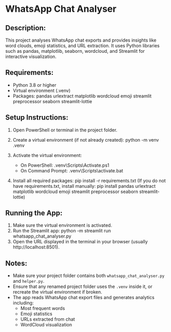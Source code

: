WhatsApp Chat Analyser
======================

Description:
------------
This project analyses WhatsApp chat exports and provides insights like word clouds, emoji statistics, and URL extraction. 
It uses Python libraries such as pandas, matplotlib, seaborn, wordcloud, and Streamlit for interactive visualization.

Requirements:
-------------
- Python 3.8 or higher
- Virtual environment (.venv)
- Packages:
    pandas
    urlextract
    matplotlib
    wordcloud
    emoji
    streamlit
    preprocessor
    seaborn
    streamlit-lottie

Setup Instructions:
------------------
1. Open PowerShell or terminal in the project folder.

2. Create a virtual environment (if not already created):
   python -m venv .venv

3. Activate the virtual environment:
   - On PowerShell:
     .venv\Scripts\Activate.ps1
   - On Command Prompt:
     .venv\Scripts\activate.bat

4. Install all required packages:
   pip install -r requirements.txt
   (If you do not have requirements.txt, install manually:
   pip install pandas urlextract matplotlib wordcloud emoji streamlit preprocessor seaborn streamlit-lottie)

Running the App:
----------------
1. Make sure the virtual environment is activated.
2. Run the Streamlit app:
   python -m streamlit run whatsapp_chat_analyser.py
3. Open the URL displayed in the terminal in your browser (usually http://localhost:8501).

Notes:
------
- Make sure your project folder contains both `whatsapp_chat_analyser.py` and `helper.py`.
- Ensure that any renamed project folder uses the `.venv` inside it, or recreate the virtual environment if broken.
- The app reads WhatsApp chat export files and generates analytics including:
    - Most frequent words
    - Emoji statistics
    - URLs extracted from chat
    - WordCloud visualization
